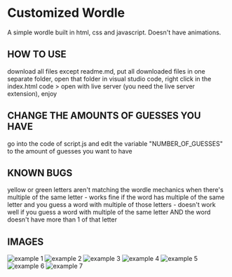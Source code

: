 # Customized Wordle
A simple wordle built in html, css and javascript. Doesn't have animations.

## HOW TO USE
download all files except readme.md, 
put all downloaded files in one separate folder, 
open that folder in visual studio code, 
right click in the index.html code > open with live server (you need the live server extension), 
enjoy

## CHANGE THE AMOUNTS OF GUESSES YOU HAVE
go into the code of script.js and edit the variable "NUMBER_OF_GUESSES" to the amount of guesses you want to have

## KNOWN BUGS
yellow or green letters aren't matching the wordle mechanics when there's multiple of the same letter - works fine if the word has multiple of the same letter and you guess a word with multiple of those letters - doesn't work well if you guess a word with multiple of the same letter AND the word doesn't have more than 1 of that letter

## IMAGES
![example 1](https://i.imgur.com/fy1cvUm.png)
![example 2](https://i.imgur.com/wNqWHXt.png)
![example 3](https://i.imgur.com/28uSViU.png)
![example 4](https://i.imgur.com/IpU7q7K.png)
![example 5](https://i.imgur.com/HwnvEDP.png)
![example 6](https://i.imgur.com/7zTnmHb.png)
![example 7](https://i.imgur.com/G7nju0n.png)
